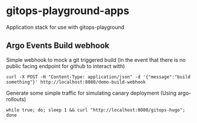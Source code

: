 # gitops-playground-apps
Application stack for use with gitops-playground


## Argo Events Build webhook
Simple webhook to mock a git triggered build (in the event that there is no public facing endpoint for github to interact with)

```
curl -X POST -H "Content-Type: application/json" -d '{"message":"build something"}' http://localhost:8080/demo-build-webhook
```

Generate some simple traffic for simulating canary deployment (Using argo-rollouts)
```
while true; do; sleep 1 && curl "http://localhost:8080/gitops-hugo"; done
```
